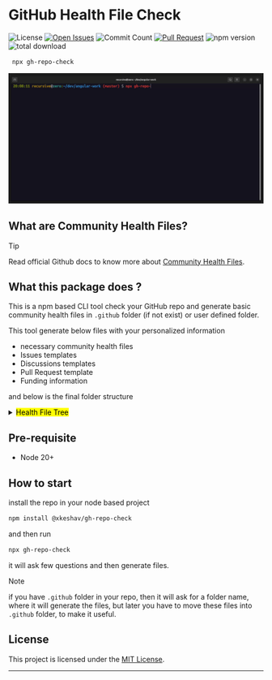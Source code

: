 # GitHub Health File Check

<!-- Badges -->

![License][license]
[![Open Issues][issues]][issue-link]
![Commit Count][commits]
[![Pull Request][PR]][pr-link]
![npm version][npm version]
![total download][download]

<!--  -->

```bash
 npx gh-repo-check
```

![gh-repo-check demo gif](src/assets/images/output.gif)

## What are Community Health Files?

> [!TIP]
> Read official Github docs to know more about [Community Health Files][community-files].

## What this package does ?

This is a npm based CLI tool check your GitHub repo and generate basic community health files in `.github` folder (if not exist) or user defined folder.

This tool generate below files with your personalized information

- necessary community health files
- Issues templates
- Discussions templates
- Pull Request template
- Funding information

and below is the final folder structure

<details><summary>
  <mark> Health File Tree</mark>
</summary>

```lang-none
├── .github
│   ├── CODEOWNERS
│   ├── CODE_OF_CONDUCT.md
│   ├── CONTRIBUTING.md
│   ├── DISCUSSION_TEMPLATE
│   │   ├── announcements.yml
│   │   └── ideas.yml
│   ├── FUNDING.yml
│   ├── ISSUE_TEMPLATE
│   │   ├── BUG_REPORT.yml
│   │   ├── ENHANCEMENT.yml
│   │   ├── FEATURE_REQUEST.md
│   │   ├── QUESTION.md
│   │   └── config.yml
│   ├── PULL_REQUEST_TEMPLATE.md
│   ├── SECURITY.md
│   ├── SUPPORT.md

```

</details>

## Pre-requisite

- Node 20+

## How to start

install the repo in your node based project

```bash
npm install @xkeshav/gh-repo-check
```

and then run

```sh
npx gh-repo-check
```

it will ask few questions and then generate files.

> [!NOTE]
> if you have `.github` folder in your repo, then it will ask for a folder name, where it will generate the files, but later you have to move these files into `.github` folder, to make it useful.

## License

This project is licensed under the [MIT License][license-link].

---

<!-- References -->

[license]: https://badgen.net/github/license/xkeshav/gh-repo-check
[issues]: https://badgen.net/github/open-issues/xkeshav/gh-repo-check
[PR]: https://badgen.net/github/prs/xkeshav/gh-repo-check
[commits]: https://badgen.net/github/commits/xkeshav/gh-repo-check/main?color=green

<!--[license]: https://badgen.net/npm/license/@xkeshav/gh-repo-check-->

[npm version]: https://badgen.net/npm/v/@xkeshav/gh-repo-check
[download]: https://badgen.net/npm/dy/@xkeshav/gh-repo-check
[issue-link]: https://github.com/xkeshav/gh-repo-check/issues
[license-link]: https://github.com/xkeshav/gh-repo-check/blob/main/LICENSE
[pr-link]: https://github.com/xkeshav/gh-repo-check/pulls
[community-files]: https://docs.github.com/en/enterprise-server@3.10/communities/setting-up-your-project-for-healthy-contributions/creating-a-default-community-health-file
